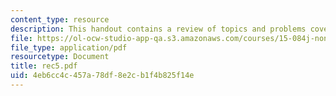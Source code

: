 ```yaml
---
content_type: resource
description: This handout contains a review of topics and problems covered in class.
file: https://ol-ocw-studio-app-qa.s3.amazonaws.com/courses/15-084j-nonlinear-programming-spring-2004/4eb6cc4c457a78df8e2cb1f4b825f14e_rec5.pdf
file_type: application/pdf
resourcetype: Document
title: rec5.pdf
uid: 4eb6cc4c-457a-78df-8e2c-b1f4b825f14e
---
```

